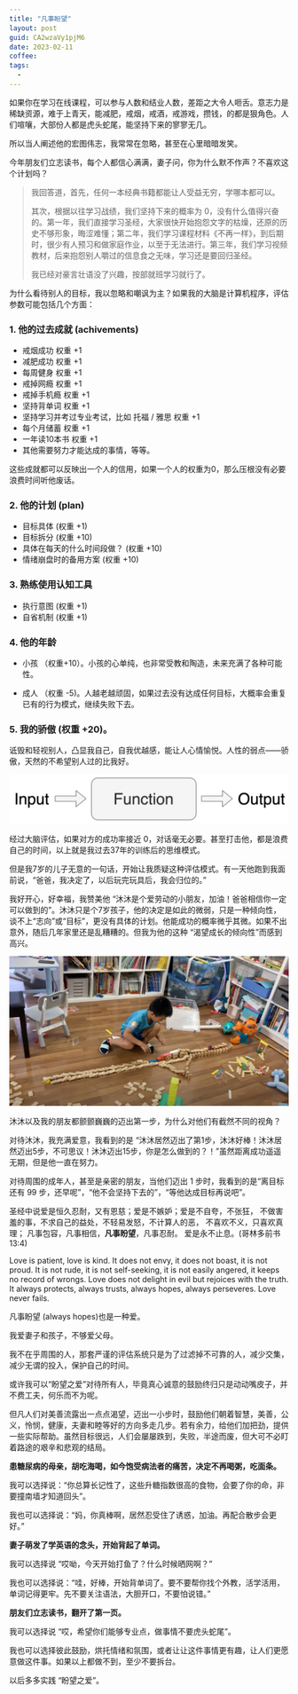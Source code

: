 ```yaml
---
title: "凡事盼望"
layout: post
guid: CA2wzaVy1pjM6
date: 2023-02-11
coffee:
tags:
  -
---
```


如果你在学习在线课程，可以参与人数和结业人数，差距之大令人咂舌。意志力是稀缺资源，难于上青天，能减肥，戒烟，戒酒，戒游戏，攒钱，的都是狠角色。人们喧嚷，大部份人都是虎头蛇尾，能坚持下来的寥寥无几。

所以当人阐述他的宏图伟志，我常常在忽略，甚至在心里暗暗发笑。

今年朋友们立志读书，每个人都信心满满，妻子问，你为什么默不作声？不喜欢这个计划吗？

> 我回答道，首先，任何一本经典书籍都能让人受益无穷，学哪本都可以。
> 
> 其次，根据以往学习战绩，我们坚持下来的概率为 0，没有什么值得兴奋的。第一年，我们直接学习圣经，大家很快开始抱怨文字的枯燥，还原的历史不够形象，晦涩难懂；第二年，我们学习课程材料《不再一样》，到后期时，很少有人预习和做家庭作业，以至于无法进行。第三年，我们学习视频教材，后来抱怨别人嚼过的信息食之无味，学习还是要回归圣经。
>
> 我已经对豪言壮语没了兴趣，按部就班学习就行了。

为什么看待别人的目标，我以忽略和嘲讽为主？如果我的大脑是计算机程序，评估参数可能包括几个方面：

### 1. 他的过去成就 (achivements)
    
- 戒烟成功 权重 +1
- 减肥成功 权重 +1
- 每周健身 权重 +1
- 戒掉网瘾 权重 +1
- 戒掉手机瘾 权重 +1
- 坚持背单词 权重 +1
- 坚持学习并考过专业考试，比如 托福 / 雅思 权重 +1
- 每个月储蓄 权重 +1
- 一年读10本书 权重 +1
- 其他需要努力才能达成的事情，等等。

这些成就都可以反映出一个人的信用，如果一个人的权重为0，那么压根没有必要浪费时间听他废话。

### 2. 他的计划 (plan)

- 目标具体 (权重 +1)
- 目标拆分 (权重 +10)
- 具体在每天的什么时间段做？ (权重 +10)
- 情绪崩盘时的备用方案 (权重 +10)

### 3. 熟练使用认知工具

- 执行意图 (权重 +1)
- 自省机制 (权重 +1)


### 4. 他的年龄

- 小孩 （权重+10）。小孩的心单纯，也非常受教和陶造，未来充满了各种可能性。
    
- 成人 （权重 -5)。人越老越顽固，如果过去没有达成任何目标，大概率会重复已有的行为模式，继续失败下去。

### 5. 我的骄傲 (权重 +20)。

诋毁和轻视别人，凸显我自己，自我优越感，能让人心情愉悦。人性的弱点——骄傲，天然的不希望别人过的比我好。

![](/media/files/2022/2023-02-11-function.png)

经过大脑评估，如果对方的成功率接近 0，对话毫无必要。甚至打击他，都是浪费自己的时间，以上就是我过去37年的训练后的思维模式。

但是我7岁的儿子无意的一句话，开始让我质疑这种评估模式。有一天他跑到我面前说，“爸爸，我决定了，以后玩完玩具后，我会归位的。”

我好开心，好幸福，我赞美他 “沐沐是个爱劳动的小朋友，加油！爸爸相信你一定可以做到的”。沐沐只是个7岁孩子，他的决定是如此的微弱，只是一种倾向性，谈不上“志向”或“目标”，更没有具体的计划。他能成功的概率微乎其微。如果不出意外，随后几年家里还是乱糟糟的。但我为他的这种 “渴望成长的倾向性”而感到高兴。

![](/media/files/2022/2023-02-11-living-room.jpg)


沐沐以及我的朋友都颤颤巍巍的迈出第一步，为什么对他们有截然不同的视角？

对待沐沐，我充满爱意，我看到的是 “沐沐居然迈出了第1步，沐沐好棒！沐沐居然迈出5步，不可思议！沐沐迈出15步，你是怎么做到的？！”虽然距离成功遥遥无期，但是他一直在努力。

对待周围的成年人，甚至是亲密的朋友，当他们迈出 1 步时，我看到的是“离目标还有 99 步，还早呢”，“他不会坚持下去的”，“等他达成目标再说吧”。

圣经中说爱是恒久忍耐，又有恩慈；爱是不嫉妒；爱是不自夸，不张狂， 不做害羞的事，不求自己的益处，不轻易发怒，不计算人的恶， 不喜欢不义，只喜欢真理； 凡事包容，凡事相信，**凡事盼望**，凡事忍耐。 爱是永不止息。(哥林多前书 13:4)

Love is patient, love is kind. It does not envy, it does not boast, it is not proud. It is not rude, it is not self-seeking, it is not easily angered, it keeps no record of wrongs. Love does not delight in evil but rejoices with the truth. It always protects, always trusts, always hopes, always perseveres. Love never fails.

凡事盼望 (always hopes)也是一种爱。

我爱妻子和孩子，不够爱父母。

我不在乎周围的人，那套严谨的评估系统只是为了过滤掉不可靠的人，减少交集，减少无谓的投入，保护自己的时间。

或许我可以“盼望之爱”对待所有人，毕竟真心诚意的鼓励终归只是动动嘴皮子，并不费工夫，何乐而不为呢。

但凡人们对美善流露出一点点渴望，迈出一小步时，鼓励他们朝着智慧，美善，公义，怜悯，健康，夫妻和睦等好的方向多走几步。若有余力，给他们加把劲，提供一些实际帮助。虽然目标很远，人们会屡屡跌到，失败，半途而废，但大可不必盯着路途的艰辛和悲观的结局。

**患糖尿病的母亲，胡吃海喝，如今饱受病法者的痛苦，决定不再喝粥，吃面条。**

我可以选择说：“你总算长记性了，这些升糖指数很高的食物，会要了你的命，非要撞南墙才知道回头”。

我也可以选择说：“妈，你真棒啊，居然忍受住了诱惑，加油。再配合散步会更好。”

**妻子萌发了学英语的念头，开始背起了单词。**

我可以选择说 “哎呦，今天开始打鱼了？什么时候晒网啊？”

我也可以选择说：“哇，好棒，开始背单词了。要不要帮你找个外教，活学活用，单词记得更牢。先不要关注语法，大胆开口，不要怕说错。”

**朋友们立志读书，翻开了第一页。**

我可以选择说 “哎，希望你们能够专业点，做事情不要虎头蛇尾”。

我也可以选择彼此鼓励，烘托情绪和氛围，或者让让这件事情更有趣，让人们更愿意做这件事。如果以上都做不到，至少不要拆台。

以后多多实践 “盼望之爱”。
